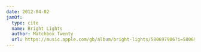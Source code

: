 ```yaml
---
date: 2012-04-02
jamOf:
  type: cite
  name: Bright Lights
  author: Matchbox Twenty
  url: https://music.apple.com/gb/album/bright-lights/580697906?i=580698090
---
```

